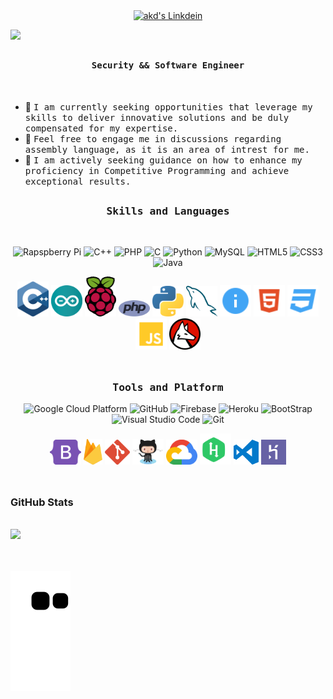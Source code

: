 
<br><br>

<div align="center">
<a href="https://www.linkedin.com/in/tajaejohnson/">
  <img align="center" alt="akd's Linkdein" width="100px" src="https://img.shields.io/badge/LinkedIn-0077B5?style=for-the-badge&logo=linkedin&logoColor=white" />
</a>

</div>


![](https://github.com/vTajae/vTajae/blob/main/header_.png)
<br>


## <p align="center"><h4 align="center"><samp> Security && Software Engineer </samp></h4></p>

<div>
<br>

- 💼 <samp>I am currently seeking opportunities that leverage my skills to deliver innovative solutions and be duly compensated for my expertise.
- 💬 <samp>Feel free to engage me in discussions regarding assembly language, as it is an area of intrest for me.
- 🤔 <samp>I am actively seeking guidance on how to enhance my proficiency in Competitive Programming and achieve exceptional results.

</div>



##

<h3 align="center"><b><samp>Skills and Languages</samp></b></h3>
<br>


<div align="center">

![Rapspberry Pi](https://img.shields.io/badge/Raspberry_pi-C51A4A?style=flat-square&logo=raspberry-pi&logoColor=white)
![C++](https://img.shields.io/badge/C++-00599C?style=flat-square&logo=c%2B%2B&logoColor=white)
![PHP](https://img.shields.io/badge/PHP-777BB4?style=flat-square&logo=php&logoColor=white)
![C](https://img.shields.io/badge/C-27338e?style=flat-square&logo=c&logoColor=white)
![Python](https://img.shields.io/badge/Python-3776AB?style=flat-square&logo=Python&logoColor=white)
![MySQL](https://img.shields.io/badge/MySQL-4479A1?style=flat-square&logo=MySQL&logoColor=white)
![HTML5](https://img.shields.io/badge/HTML5-E34F26?style=flat-square&logo=HTML5&logoColor=white)
![CSS3](https://img.shields.io/badge/CSS3-1572B6?style=flat-square&logo=CSS3&logoColor=white)
![Java](https://img.shields.io/badge/Java-013243?style=flat-square&logo=Java&logoColor=white)

<img src="https://github.com/vTajae/vTajae/blob/main/imgs/c.svg" alt="drawing" width="50"/>
<img src="https://github.com/vTajae/vTajae/blob/main/imgs/arduino-1.svg" alt="drawing" width="50"/>
<img src="https://github.com/vTajae/vTajae/blob/main/imgs/raspberry-pi.svg" alt="drawing" width="50"/>
<img src="https://github.com/vTajae/vTajae/blob/main/imgs/php-1.svg" alt="drawing" width="50"/>
<img src="https://github.com/vTajae/vTajae/blob/main/imgs/python-5.svg" alt="drawing" width="50"/>
<img src="https://github.com/vTajae/vTajae/blob/main/imgs/mysql-6.svg" alt="drawing" width="50"/>
<img src="https://github.com/vTajae/vTajae/blob/main/imgs/readme.svg" alt="drawing" width="50"/>
<img src="https://github.com/vTajae/vTajae/blob/main/imgs/html.svg" alt="drawing" width="50"/>
<img src="https://github.com/vTajae/vTajae/blob/main/imgs/css.svg" alt="drawing" width="50"/>
<img src="https://github.com/vTajae/vTajae/blob/main/imgs/javascript.svg" alt="drawing" width="50"/>
<img src="https://github.com/vTajae/vTajae/blob/main/imgs/wolfram-language.svg" alt="drawing" width="50"/>
  </div>

  <br>
    

##
<h3 align="center"><b><samp>Tools and Platform</samp></b></h3>

<div align="center">

![Google Cloud Platform](https://img.shields.io/badge/Google_Cloud-4285F4?style=flat-square&logo=google-cloud&logoColor=white)
![GitHub](https://img.shields.io/badge/GitHub-181717?style=flat-square&logo=github)
![Firebase](https://img.shields.io/badge/Firebase-ffcb2c?style=flat-square&logo=Firebase&logoColor=DD1100)
![Heroku](https://img.shields.io/badge/Heroku-430098?style=flat-square&logo=Heroku&logoColor=white)
![BootStrap](https://img.shields.io/badge/Bootstrap-7952B3?style=flat-square&logo=bootstrap&logoColor=white)
![Visual Studio Code](https://img.shields.io/badge/Visual_Studio_Code-007ACC?style=flat-square&logo=Visual-Studio-Code&logoColor=white)
![Git](https://img.shields.io/badge/Git-F05032?style=flat-square&logo=Git&logoColor=white)


<img src="https://github.com/vTajae/vTajae/blob/main/imgs/bootstrap-5-1.svg" alt="drawing" width="50"/>
<img src="https://github.com/vTajae/vTajae/blob/main/imgs/firebase-1.svg" alt="drawing" width="30"/>
<img src="https://github.com/vTajae/vTajae/blob/main/imgs/git-icon.svg" alt="drawing" width="40"/>
<img src="https://github.com/vTajae/vTajae/blob/main/imgs/Octocat.png" alt="drawing" width="50"/>
<img src="https://github.com/vTajae/vTajae/blob/main/imgs/google-cloud-1.svg" alt="drawing" width="50"/>
<img src="https://github.com/vTajae/vTajae/blob/main/imgs/hackerrank.svg" alt="drawing" width="50"/>
<img src="https://github.com/vTajae/vTajae/blob/main/imgs/visual-studio-code.svg" alt="drawing" width="40"/>
<img src="https://github.com/vTajae/vTajae/blob/main/imgs/heroku-4.svg" alt="drawing" width="40"/>
</div>

<br/>

  
##

<h3><b>GitHub Stats</b></h3>

<div align="center">
  <a href="https://github.com/vTajae"><span>
</div>
    
<br>
<img height="180em" src="https://github-readme-stats-eight-theta.vercel.app/api/top-langs/?username=vTajae&hide=html,css,javascript,scss&layout=compact&langs_count=8&theme=chartreuse-dark"/>
<br><br>

<br>  
  
![snake svg](https://github.com/vTajae/vTajae/blob/output/github-contribution-grid-snake.svg)
  

